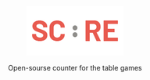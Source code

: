 <p align="center">
  <a href="#">
    <img height="100" width="200" src="./logo.png">
  </a>
  <p align="center">Open-sourse counter for the table games</p>
</p>
